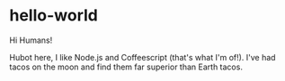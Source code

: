 # hello-world

Hi Humans!

Hubot here, I like Node.js and Coffeescript (that's what I'm of!).
I've had tacos on the moon and find them far superior than Earth tacos.
